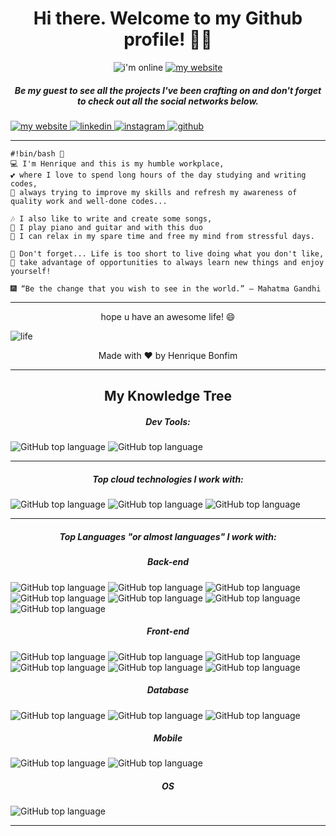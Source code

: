 <h1 align=center> Hi there. Welcome to my Github profile! 👋🤓</h1>

<p align=center>
  <img alt="i'm online" src="https://img.shields.io/website?label=I%27m&style=plastic&up_message=online&url=https%3A%2F%2Fhp-bonfim.web.app%2F">
  <a  href="https://github.com/hpbonfim?tab=repositories">
    <img src="https://img.shields.io/badge/check%20out%20my-projects-000000?style=plastic" alt="my website"/>
  </a>
</p>

<h5 align=center>Be my guest to see all the projects I've been crafting on and don't forget to check out all the social networks below. </h5>

<span align=center>
    <a href="https://hp-bonfim.web.app/">
      <img src="https://img.shields.io/badge/check%20out%20my-website-333333?style=for-the-badge&logo=leaflet" alt="my website"/>
    </a>
    <a href="https://linkedin.com/in/hpbonfim/">
      <img src="https://img.shields.io/badge/Connect%20on-Linkedin-0077B5?style=for-the-badge&logo=linkedin" alt="linkedin"/>
    </a>
    <a href="https://instagram.com/hpbonfim/">
      <img src="https://img.shields.io/badge/Follow%20me-Instagram-E4405F?style=for-the-badge&logo=instagram" alt="instagram"/>
    </a>
    <a href="https://github.com/hpbonfim">
      <img src="https://img.shields.io/badge/Follow%20me-github-181717?style=for-the-badge&logo=github" alt="github"/>
    </a>
 </span>
<hr>

```
#!bin/bash 💾
💻 I'm Henrique and this is my humble workplace, 
💕 where I love to spend long hours of the day studying and writing codes, 
🏅 always trying to improve my skills and refresh my awareness of quality work and well-done codes...

🎶 I also like to write and create some songs,
🎸 I play piano and guitar and with this duo 
🎹 I can relax in my spare time and free my mind from stressful days.

🌱 Don't forget... Life is too short to live doing what you don't like, 
🌳 take advantage of opportunities to always learn new things and enjoy yourself! 

🎆 “Be the change that you wish to see in the world.” ― Mahatma Gandhi
```
<hr>
<span align=center>
   <p>hope u have an awesome life! 😄</p>
  <img src="https://splashpages.files.wordpress.com/2015/06/dcmlife.gif?w=840" alt="life"/>
</span>
<p align=center>Made with ❤️ by Henrique Bonfim</p>
<hr>
<h2 align=center>My Knowledge Tree</h2>
<span align=center>
  <h5 align=center>Dev Tools:  </h5>
  <img alt="GitHub top language" src="https://img.shields.io/badge/Visual%20Studio%20Code-⭐ ⭐ ⭐ ⭐ ⭐-41454A?style=flat&logo=visual-studio-code">
  <img alt="GitHub top language" src="https://img.shields.io/badge/Insomnia-⭐ ⭐ ⭐ ⭐ ⭐-41454A?style=flat&logo=insomnia">
</span>
<hr>
<span align=center>
  <h5 align=center>Top cloud technologies I work with: </h5>
  <img alt="GitHub top language" src="https://img.shields.io/badge/AWS-4.2 / 5-41454A?style=flat&logo=amazon-aws">
  <img alt="GitHub top language" src="https://img.shields.io/badge/Google Cloud-4.0 / 5-41454A?style=flat&logo=google-cloud">
  <img alt="GitHub top language" src="https://img.shields.io/badge/Azure-3.8 / 5-41454A?style=flat&logo=microsoft-azure">
</span>
<hr>
<span align=center>
  <h5 align=center>Top Languages <i>"or almost languages"</i> I work with: </h5>
  <h5>Back-end</h5>
  <img alt="GitHub top language" src="https://img.shields.io/badge/Javascript-4.9 / 5-41454A?style=flat&logo=javascript">
  <img alt="GitHub top language" src="https://img.shields.io/badge/Typescript-4.8 / 5-41454A?style=flat&logo=typescript">
  <img alt="GitHub top language" src="https://img.shields.io/badge/Python-4.0 / 5-41454A?style=flat&logo=python">
  <img alt="GitHub top language" src="https://img.shields.io/badge/PHP-3.5 / 5-41454A?style=flat&logo=php">
  <img alt="GitHub top language" src="https://img.shields.io/badge/C / C++-3.5 / 5-41454A?style=flat&logo=c">
  <img alt="GitHub top language" src="https://img.shields.io/badge/Java-3.2 / 5-41454A?style=flat&logo=java">
  <img alt="GitHub top language" src="https://img.shields.io/badge/.NET-3.0 / 5-41454A?style=flat&logo=.net">

  <h5>Front-end</h5>
  <img alt="GitHub top language" src="https://img.shields.io/badge/HTML-5 / 5-41454A?style=flat">
  <img alt="GitHub top language" src="https://img.shields.io/badge/CSS-4.9 / 5-41454A?style=flat">
  <img alt="GitHub top language" src="https://img.shields.io/badge/JQuery-4.8 / 5-41454A?style=flat&logo=jquery">
  <img alt="GitHub top language" src="https://img.shields.io/badge/Angular-4.5 / 5-41454A?style=flat&logo=angular">
  <img alt="GitHub top language" src="https://img.shields.io/badge/React-4.4 / 5-41454A?style=flat&logo=react">
  <img alt="GitHub top language" src="https://img.shields.io/badge/Vue-4.0 / 5-41454A?style=flat&logo=vue.js">

  <h5>Database</h5>
  <img alt="GitHub top language" src="https://img.shields.io/badge/MongoDB-4.5 / 5-41454A?style=flat&logo=mongodb">
  <img alt="GitHub top language" src="https://img.shields.io/badge/MySQL-4.2 / 5-41454A?style=flat&logo=mysql">
  <img alt="GitHub top language" src="https://img.shields.io/badge/Redis-4.0 / 5-41454A?style=flat&logo=redis">

  <h5>Mobile</h5>
  <img alt="GitHub top language" src="https://img.shields.io/badge/React%20Native-4.0 / 5-41454A?style=flat&logo=react">
  <img alt="GitHub top language" src="https://img.shields.io/badge/Android-3.0 / 5-41454A?style=flat&logo=android">

  <h5>OS</h5>
  <img alt="GitHub top language" src="https://img.shields.io/badge/Ubuntu-⭐ ⭐ ⭐ ⭐ ⭐-41454A?style=flat&logo=ubuntu">

</span>
<hr>


<!--
**hpbonfim/hpbonfim** is a ✨ _special_ ✨ repository because its `README.md` (this file) appears on your GitHub profile.

Here are some ideas to get you started:

- 🔭 I’m currently working on ...
- 🌱 I’m currently learning ...
- 👯 I’m looking to collaborate on ...
- 🤔 I’m looking for help with ...
- 💬 Ask me about ...
- 📫 How to reach me: ...
- 😄 Pronouns: ...
- ⚡ Fun fact: ...
-->
